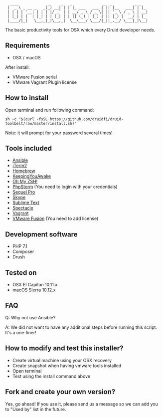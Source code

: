 ```
  ____             _     _   _              _  _          _ _
 |  _ \ _ __ _   _(_) __| | | |_ ___   ___ | || |__   ___| | |_
 | | | | '__| | | | |/ _` | | __/ _ \ / _ \| || '_ \ / _ \ | __|
 | |_| | |  | |_| | | (_| | | || (_) | (_) | || |_) |  __/ | |_
 |____/|_|   \__,_|_|\__,_|  \__\___/ \___/|_||_.__/ \___|_|\__|

```

The basic productivity tools for OSX which every Druid developer needs.

## Requirements

- OSX / macOS

After install:

- VMware Fusion serial
- VMware Vagrant Plugin license

## How to install

Open terminal and run following command:
```
sh -c "$(curl -fsSL https://github.com/druidfi/druid-toolbelt/raw/master/install.sh)"
```

Note: it will prompt for your password several times!

## Tools included

- [Ansible](https://www.ansible.com/)
- [iTerm2](https://www.iterm2.com/)
- [Homebrew](http://brew.sh/)
- [KeepingYouAwake](https://github.com/newmarcel/KeepingYouAwake)
- [Oh My ZSH!](http://ohmyz.sh/)
- [PhpStorm](https://www.jetbrains.com/phpstorm/) (You need to login with your credentials)
- [Sequel Pro](http://www.sequelpro.com/)
- [Skype](https://www.skype.com/)
- [Sublime Text](https://www.sublimetext.com/)
- [Spectacle](https://www.spectacleapp.com/)
- [Vagrant](https://www.vagrantup.com/)
- [VMware Fusion](https://www.vmware.com/products/fusion) (You need to add license)

## Development software

- PHP 7.1
- Composer
- Drush

## Tested on

- OSX El Capitan 10.11.x
- macOS Sierra 10.12.x

## FAQ

Q: Why not use Ansible?

A: We did not want to have any additional steps before running this script. It's a one-liner!

## How to modify and test this installer?

- Create virtual machine using your OSX recovery
- Create snapshot when having vmware tools installed
- Open terminal
- Test using the install command above

## Fork and create your own version?

Yes, go ahead! If you use it, please send us a message so we can add you to "Used by" list in the future.
